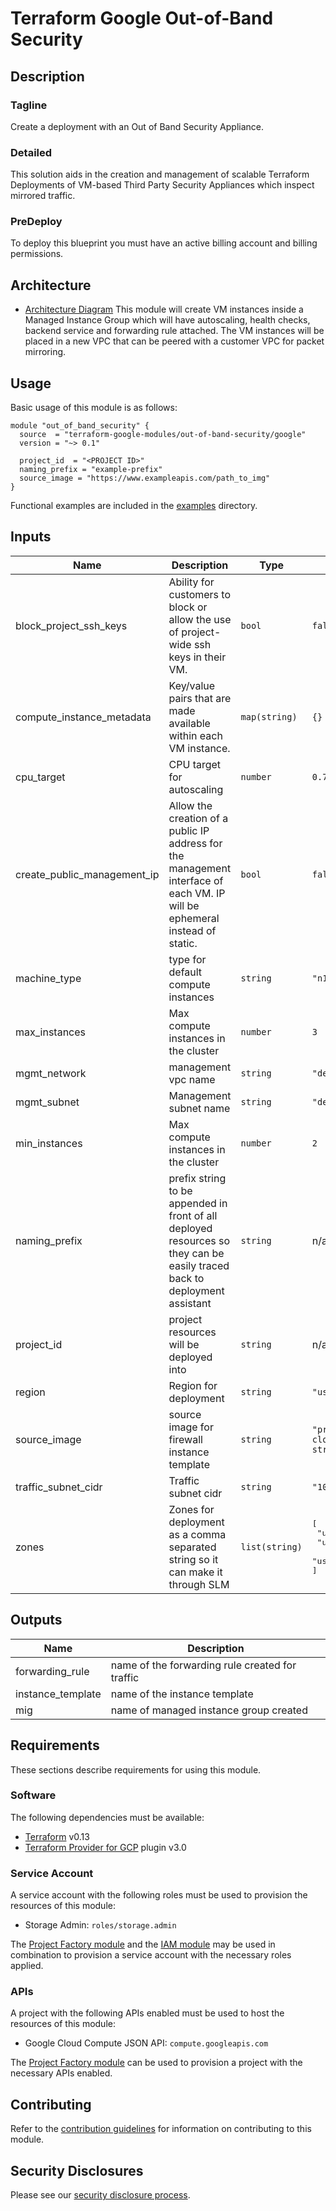 # Terraform Google Out-of-Band Security

## Description
### Tagline
Create a deployment with an Out of Band Security Appliance.

### Detailed
This solution aids in the creation and management of scalable Terraform Deployments of VM-based Third Party Security Appliances which inspect mirrored traffic.

### PreDeploy
To deploy this blueprint you must have an active billing account and billing permissions.

## Architecture
- [Architecture Diagram](assets/3P_data_plane.png)
This module will create VM instances inside a Managed Instance Group which will have autoscaling, health checks, backend service and forwarding rule attached. The VM instances will be placed in a new VPC that can be peered with a customer VPC for packet mirroring.

## Usage

Basic usage of this module is as follows:

```hcl
module "out_of_band_security" {
  source  = "terraform-google-modules/out-of-band-security/google"
  version = "~> 0.1"

  project_id  = "<PROJECT ID>"
  naming_prefix = "example-prefix"
  source_image = "https://www.exampleapis.com/path_to_img"
}
```

Functional examples are included in the
[examples](./examples/) directory.

<!-- BEGINNING OF PRE-COMMIT-TERRAFORM DOCS HOOK -->
## Inputs

| Name | Description | Type | Default | Required |
|------|-------------|------|---------|:--------:|
| block\_project\_ssh\_keys | Ability for customers to block or allow the use of project-wide ssh keys in their VM. | `bool` | `false` | no |
| compute\_instance\_metadata | Key/value pairs that are made available within each VM instance. | `map(string)` | `{}` | no |
| cpu\_target | CPU target for autoscaling | `number` | `0.75` | no |
| create\_public\_management\_ip | Allow the creation of a public IP address for the management interface of each VM. IP will be ephemeral instead of static. | `bool` | `false` | no |
| machine\_type | type for default compute instances | `string` | `"n1-standard-4"` | no |
| max\_instances | Max compute instances in the cluster | `number` | `3` | no |
| mgmt\_network | management vpc name | `string` | `"default"` | no |
| mgmt\_subnet | Management subnet name | `string` | `"default"` | no |
| min\_instances | Max compute instances in the cluster | `number` | `2` | no |
| naming\_prefix | prefix string to be appended in front of all deployed resources so they can be easily traced back to deployment assistant | `string` | n/a | yes |
| project\_id | project resources will be deployed into | `string` | n/a | yes |
| region | Region for deployment | `string` | `"us-central1"` | no |
| source\_image | source image for firewall instance template | `string` | `"projects/centos-cloud/global/images/centos-stream-8-v20230509"` | no |
| traffic\_subnet\_cidr | Traffic subnet cidr | `string` | `"10.127.10.0/24"` | no |
| zones | Zones for deployment as a comma separated string so it can make it through SLM | `list(string)` | <pre>[<br>  "us-central1-a",<br>  "us-central1-b",<br>  "us-central1-c"<br>]</pre> | no |

## Outputs

| Name | Description |
|------|-------------|
| forwarding\_rule | name of the forwarding rule created for traffic |
| instance\_template | name of the instance template |
| mig | name of managed instance group created |

<!-- END OF PRE-COMMIT-TERRAFORM DOCS HOOK -->

## Requirements

These sections describe requirements for using this module.

### Software

The following dependencies must be available:

- [Terraform][terraform] v0.13
- [Terraform Provider for GCP][terraform-provider-gcp] plugin v3.0

### Service Account

A service account with the following roles must be used to provision
the resources of this module:

- Storage Admin: `roles/storage.admin`

The [Project Factory module][project-factory-module] and the
[IAM module][iam-module] may be used in combination to provision a
service account with the necessary roles applied.

### APIs

A project with the following APIs enabled must be used to host the
resources of this module:

- Google Cloud Compute JSON API: `compute.googleapis.com`

The [Project Factory module][project-factory-module] can be used to
provision a project with the necessary APIs enabled.

## Contributing

Refer to the [contribution guidelines](./CONTRIBUTING.md) for
information on contributing to this module.

[iam-module]: https://registry.terraform.io/modules/terraform-google-modules/iam/google
[project-factory-module]: https://registry.terraform.io/modules/terraform-google-modules/project-factory/google
[terraform-provider-gcp]: https://www.terraform.io/docs/providers/google/index.html
[terraform]: https://www.terraform.io/downloads.html

## Security Disclosures

Please see our [security disclosure process](./SECURITY.md).
